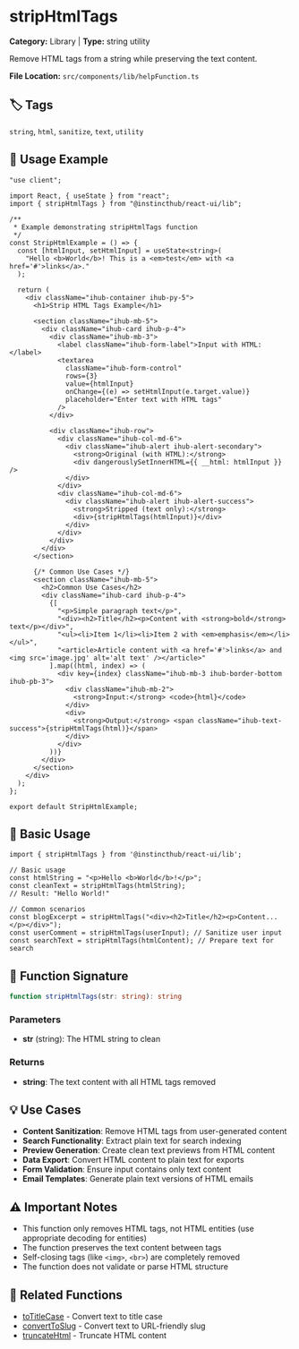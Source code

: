 # stripHtmlTags

**Category:** Library | **Type:** string utility

Remove HTML tags from a string while preserving the text content.

**File Location:** `src/components/lib/helpFunction.ts`

## 🏷️ Tags

`string`, `html`, `sanitize`, `text`, `utility`

## 📖 Usage Example

```tsx
"use client";

import React, { useState } from "react";
import { stripHtmlTags } from "@instincthub/react-ui/lib";

/**
 * Example demonstrating stripHtmlTags function
 */
const StripHtmlExample = () => {
  const [htmlInput, setHtmlInput] = useState<string>(
    "Hello <b>World</b>! This is a <em>test</em> with <a href='#'>links</a>."
  );

  return (
    <div className="ihub-container ihub-py-5">
      <h1>Strip HTML Tags Example</h1>

      <section className="ihub-mb-5">
        <div className="ihub-card ihub-p-4">
          <div className="ihub-mb-3">
            <label className="ihub-form-label">Input with HTML:</label>
            <textarea
              className="ihub-form-control"
              rows={3}
              value={htmlInput}
              onChange={(e) => setHtmlInput(e.target.value)}
              placeholder="Enter text with HTML tags"
            />
          </div>
          
          <div className="ihub-row">
            <div className="ihub-col-md-6">
              <div className="ihub-alert ihub-alert-secondary">
                <strong>Original (with HTML):</strong>
                <div dangerouslySetInnerHTML={{ __html: htmlInput }} />
              </div>
            </div>
            <div className="ihub-col-md-6">
              <div className="ihub-alert ihub-alert-success">
                <strong>Stripped (text only):</strong>
                <div>{stripHtmlTags(htmlInput)}</div>
              </div>
            </div>
          </div>
        </div>
      </section>

      {/* Common Use Cases */}
      <section className="ihub-mb-5">
        <h2>Common Use Cases</h2>
        <div className="ihub-card ihub-p-4">
          {[
            "<p>Simple paragraph text</p>",
            "<div><h2>Title</h2><p>Content with <strong>bold</strong> text</p></div>",
            "<ul><li>Item 1</li><li>Item 2 with <em>emphasis</em></li></ul>",
            "<article>Article content with <a href='#'>links</a> and <img src='image.jpg' alt='alt text' /></article>"
          ].map((html, index) => (
            <div key={index} className="ihub-mb-3 ihub-border-bottom ihub-pb-3">
              <div className="ihub-mb-2">
                <strong>Input:</strong> <code>{html}</code>
              </div>
              <div>
                <strong>Output:</strong> <span className="ihub-text-success">{stripHtmlTags(html)}</span>
              </div>
            </div>
          ))}
        </div>
      </section>
    </div>
  );
};

export default StripHtmlExample;
```

## 🚀 Basic Usage

```tsx
import { stripHtmlTags } from '@instincthub/react-ui/lib';

// Basic usage
const htmlString = "<p>Hello <b>World</b>!</p>";
const cleanText = stripHtmlTags(htmlString);
// Result: "Hello World!"

// Common scenarios
const blogExcerpt = stripHtmlTags("<div><h2>Title</h2><p>Content...</p></div>");
const userComment = stripHtmlTags(userInput); // Sanitize user input
const searchText = stripHtmlTags(htmlContent); // Prepare text for search
```

## 🔧 Function Signature

```typescript
function stripHtmlTags(str: string): string
```

### Parameters

- **str** (string): The HTML string to clean

### Returns

- **string**: The text content with all HTML tags removed

## 💡 Use Cases

- **Content Sanitization**: Remove HTML tags from user-generated content
- **Search Functionality**: Extract plain text for search indexing
- **Preview Generation**: Create clean text previews from HTML content
- **Data Export**: Convert HTML content to plain text for exports
- **Form Validation**: Ensure input contains only text content
- **Email Templates**: Generate plain text versions of HTML emails

## ⚠️ Important Notes

- This function only removes HTML tags, not HTML entities (use appropriate decoding for entities)
- The function preserves the text content between tags
- Self-closing tags (like `<img>`, `<br>`) are completely removed
- The function does not validate or parse HTML structure

## 🔗 Related Functions

- [toTitleCase](./toTitleCase.md) - Convert text to title case
- [convertToSlug](./convertToSlug.md) - Convert text to URL-friendly slug
- [truncateHtml](./truncateHtml.md) - Truncate HTML content